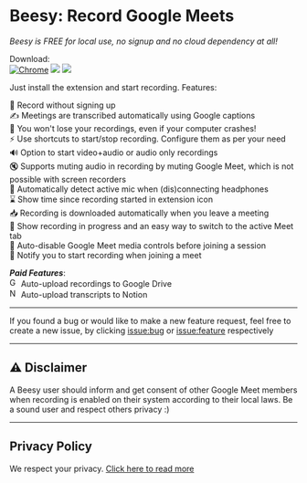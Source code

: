 # Beesy: Record Google Meets

*Beesy is FREE for local use, no signup and no cloud dependency at all!*

Download: \
[![Chrome](https://img.shields.io/chrome-web-store/v/eabicnldgjknbifdgmnieblkbnggfnde)](https://chrome.google.com/webstore/detail/beesy-record-google-meets/eabicnldgjknbifdgmnieblkbnggfnde) ![](https://img.shields.io/chrome-web-store/stars/eabicnldgjknbifdgmnieblkbnggfnde) ![](https://img.shields.io/chrome-web-store/users/eabicnldgjknbifdgmnieblkbnggfnde)

Just install the extension and start recording. Features:

🎥 Record without signing up  
✍️ Meetings are transcribed automatically using Google captions  
🦺 You won't lose your recordings, even if your computer crashes!  
⚡ Use shortcuts to start/stop recording. Configure them as per your need  
🔊 Option to start video+audio or audio only recordings  
🔇 Supports muting audio in recording by muting Google Meet, which is not possible with screen recorders  
🎤 Automatically detect active mic when (dis)connecting headphones  
⌛ Show time since recording started in extension icon  
📥 Recording is downloaded automatically when you leave a meeting  
🔀 Show recording in progress and an easy way to switch to the active Meet tab  
🎦 Auto-disable Google Meet media controls before joining a session  
🔔 Notify you to start recording when joining a meet  

***Paid Features***:  
<img src="https://github.com/user-attachments/assets/c817024f-faea-4dfb-98d9-1ff606ad72f3" alt="Google Drive logo" style="height:1rem"/> Auto-upload recordings to Google Drive  
<img src="https://github.com/user-attachments/assets/4f2354cb-0db4-4863-9791-a777dee13109" alt="Notion logo" style="height:1rem"/> Auto-upload transcripts to Notion  


---

If you found a bug or would like to make a new feature request, feel free to create a new issue, by clicking [issue:bug](https://github.com/pi-ra/beesy-issue-tracker/issues/new?labels=bug&template=bug_report.yml&title=) or [issue:feature](https://github.com/pi-ra/beesy-issue-tracker/issues/new?labels=enhancement&template=feature_request.yml&title=) respectively

---

## ⚠️ Disclaimer
A Beesy user should inform and get consent of other Google Meet members when recording is enabled on their system according to their local laws. Be a sound user and respect others privacy :)

---

## Privacy Policy
We respect your privacy. [Click here to read more](/PRIVACY_POLICY.md)
